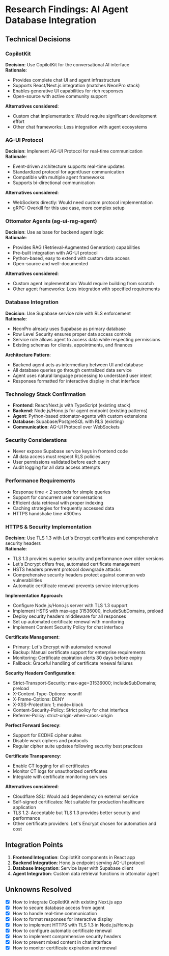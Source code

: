 # Research Findings: AI Agent Database Integration

## Technical Decisions

### CopilotKit

**Decision**: Use CopilotKit for the conversational AI interface  
**Rationale**:

- Provides complete chat UI and agent infrastructure
- Supports React/Next.js integration (matches NeonPro stack)
- Enables generative UI capabilities for rich responses
- Open-source with active community support

**Alternatives considered**:

- Custom chat implementation: Would require significant development effort
- Other chat frameworks: Less integration with agent ecosystems

### AG-UI Protocol

**Decision**: Implement AG-UI Protocol for real-time communication  
**Rationale**:

- Event-driven architecture supports real-time updates
- Standardized protocol for agent/user communication
- Compatible with multiple agent frameworks
- Supports bi-directional communication

**Alternatives considered**:

- WebSockets directly: Would need custom protocol implementation
- gRPC: Overkill for this use case, more complex setup

### Ottomator Agents (ag-ui-rag-agent)

**Decision**: Use as base for backend agent logic  
**Rationale**:

- Provides RAG (Retrieval-Augmented Generation) capabilities
- Pre-built integration with AG-UI protocol
- Python-based, easy to extend with custom data access
- Open-source and well-documented

**Alternatives considered**:

- Custom agent implementation: Would require building from scratch
- Other agent frameworks: Less integration with specified requirements

### Database Integration

**Decision**: Use Supabase service role with RLS enforcement  
**Rationale**:

- NeonPro already uses Supabase as primary database
- Row Level Security ensures proper data access controls
- Service role allows agent to access data while respecting permissions
- Existing schemas for clients, appointments, and finances

**Architecture Pattern**:

- Backend agent acts as intermediary between UI and database
- All database queries go through centralized data service
- Agent uses natural language processing to understand user intent
- Responses formatted for interactive display in chat interface

### Technology Stack Confirmation

- **Frontend**: React/Next.js with TypeScript (existing stack)
- **Backend**: Node.js/Hono.js for agent endpoint (existing patterns)
- **Agent**: Python-based ottomator-agents with custom extensions
- **Database**: Supabase/PostgreSQL with RLS (existing)
- **Communication**: AG-UI Protocol over WebSockets

### Security Considerations

- Never expose Supabase service keys in frontend code
- All data access must respect RLS policies
- User permissions validated before each query
- Audit logging for all data access attempts

### Performance Requirements

- Response time < 2 seconds for simple queries
- Support for concurrent user conversations
- Efficient data retrieval with proper indexing
- Caching strategies for frequently accessed data
- HTTPS handshake time ≤300ms

### HTTPS & Security Implementation

**Decision**: Use TLS 1.3 with Let's Encrypt certificates and comprehensive security headers  
**Rationale**:

- TLS 1.3 provides superior security and performance over older versions
- Let's Encrypt offers free, automated certificate management
- HSTS headers prevent protocol downgrade attacks
- Comprehensive security headers protect against common web vulnerabilities
- Automatic certificate renewal prevents service interruptions

**Implementation Approach**:

- Configure Node.js/Hono.js server with TLS 1.3 support
- Implement HSTS with max-age 31536000, includeSubDomains, preload
- Deploy security headers middleware for all responses
- Set up automated certificate renewal with monitoring
- Implement Content Security Policy for chat interface

**Certificate Management**:

- Primary: Let's Encrypt with automated renewal
- Backup: Manual certificate support for enterprise requirements
- Monitoring: Certificate expiration alerts 30 days before expiry
- Fallback: Graceful handling of certificate renewal failures

**Security Headers Configuration**:

- Strict-Transport-Security: max-age=31536000; includeSubDomains; preload
- X-Content-Type-Options: nosniff
- X-Frame-Options: DENY
- X-XSS-Protection: 1; mode=block
- Content-Security-Policy: Strict policy for chat interface
- Referrer-Policy: strict-origin-when-cross-origin

**Perfect Forward Secrecy**:

- Support for ECDHE cipher suites
- Disable weak ciphers and protocols
- Regular cipher suite updates following security best practices

**Certificate Transparency**:

- Enable CT logging for all certificates
- Monitor CT logs for unauthorized certificates
- Integrate with certificate monitoring services

**Alternatives considered**:

- Cloudflare SSL: Would add dependency on external service
- Self-signed certificates: Not suitable for production healthcare application
- TLS 1.2: Acceptable but TLS 1.3 provides better security and performance
- Other certificate providers: Let's Encrypt chosen for automation and cost

## Integration Points

1. **Frontend Integration**: CopilotKit components in React app
2. **Backend Integration**: Hono.js endpoint serving AG-UI protocol
3. **Database Integration**: Service layer with Supabase client
4. **Agent Integration**: Custom data retrieval functions in ottomator agent

## Unknowns Resolved

- [x] How to integrate CopilotKit with existing Next.js app
- [x] How to secure database access from agent
- [x] How to handle real-time communication
- [x] How to format responses for interactive display
- [x] How to implement HTTPS with TLS 1.3 in Node.js/Hono.js
- [x] How to configure automatic certificate renewal
- [x] How to implement comprehensive security headers
- [x] How to prevent mixed content in chat interface
- [x] How to monitor certificate expiration and renewal
